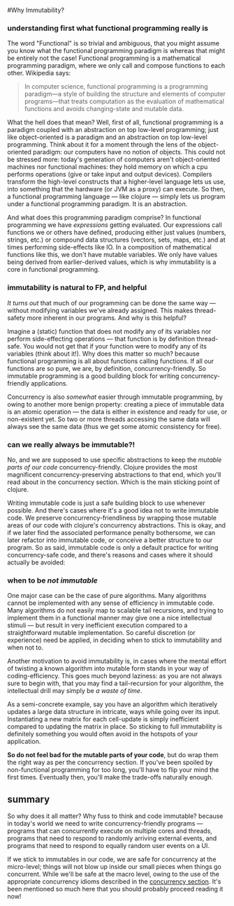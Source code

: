 #Why Immutability?

### understanding first what functional programming really is

The word "Functional" is so trivial and ambiguous, that you might assume you know what the functional programming paradigm is whereas that might be entirely not the case! Functional programming is a mathematical programming paradigm, where we only call and compose functions to each other. Wikipedia says:

> In computer science, functional programming is a programming paradigm—a style of building the structure and elements of computer programs—that treats computation as the evaluation of mathematical functions and avoids changing-state and mutable data.

What the hell does that mean? Well, first of all, functional programming is a paradigm coupled with an abstraction on top low-level programming; just like object-oriented is a paradigm and an abstraction on top low-level programming. Think about it for a moment through the lens of the object-oriented paradigm: our computers have no notion of objects. This could not be stressed more: today's generation of computers aren't object-oriented machines nor functional machines: they hold memory on which a cpu performs operations (give or take input and output devices). Compilers transform the high-level constructs that a higher-level language lets us use, into something that the hardware (or JVM as a proxy) can execute. So then, a functional programming language ― like clojure ― simply lets us program under a functional programming paradigm. It is an abstraction.

And what does this programming paradigm comprise? In functional programming we have _expressions_ getting evaluated. Our expressions call functions we or others have defined, producing either just values (numbers, strings, etc.) or compound data structures (vectors, sets, maps, etc.) and at times performing side-effects like IO. In a composition of mathematical functions like this, we don't have mutable variables. We only have values being derived from earlier-derived values, which is why immutability is a core in functional programming.

### immutability is natural to FP, and helpful

_It turns out_ that much of our programming can be done the same way ― without modifying variables we've already assigned. This makes thread-safety more inherent in our programs. And why is this helpful?

Imagine a (static) function that does not modify any of its variables nor perform side-effecting operations ― that function is by definition thread-safe. You would not get that if your function were to modify any of its variables (think about it!). Why does this matter so much? because functional programming is all about functions calling functions. If all our functions are so pure, we are, by definition, concurrency-friendly. So immutable programming is a good building block for writing concurrency-friendly applications.

Concurrency is also _somewhat_ easier through immutable programming, by owing to another more benign property: creating a piece of immutable data is an atomic operation ― the data is either in existence and ready for use, or non-existent yet. So two or more threads accessing the same data will always see the same data (thus we get some atomic consistency for free).

### can we really always be immutable?!
No, and we are supposed to use specific abstractions to keep the _mutable parts of our code_ concurrency-friendly. Clojure provides the most magnificent concurrency-preserving abstractions to that end, which you'll read about in the concurrency section. Which is the main sticking point of clojure.

Writing immutable code is just a safe building block to use whenever possible. And there's cases where it's a good idea not to write immutable code. We preserve concurrency-friendliness by wrapping those mutable areas of our code with clojure's concurrency abstractions. This is okay, and if we later find the associated performance penalty bothersome, we can later refactor into immutable code, or conceive a better structure to our program. So as said, immutable code is only a default practice for writing concurrency-safe code, and there's reasons and cases where it should actually be avoided:

### when to be _not immutable_
One major case can be the case of pure algorithms. Many algorithms cannot be implemented with any sense of efficiency in immutable code. Many algorithms do not easily map to scalable tail recursions, and trying to implement them in a functional manner may give one a nice intellectual stimuli ― but result in very inefficient execution compared to a straightforward mutable implementation. So careful discretion (or experience) need be applied, in deciding when to stick to immutability and when not to.

Another motivation to avoid immutability is, in cases where the mental effort of twisting a known algorithm into mutable form stands in your way of coding-efficiency. This goes much beyond laziness: as you are not always sure to begin with, that you may find a tail-recursion for your algorithm, the intellectual drill may simply be _a waste of time_.

As a semi-concrete example, say you have an algorithm which iteratively updates a large data structure in intricate, ways while going over its input. Instantiating a new matrix for each cell-update is simply inefficient compared to updating the matrix in place. So sticking to full immutability is definitely something you would often avoid in the hotspots of your application.

__So do not feel bad for the mutable parts of your code__, but do wrap them the right way as per the concurrency section.
If you've been spoiled by non-functional programming for too long, you'll have to flip your mind the first times. Eventually then, you'll make the trade-offs naturally enough.

## summary

So why does it all matter? Why fuss to think and code immutable? because in today's world we need to write concurrency-friendly programs ― programs that can concurrently execute on multiple cores and threads, programs that need to respond to randomly arriving external events, and programs that need to respond to equally random user events on a UI.

If we stick to immutables in our code, we are safe for concurrency at the micro-level; things will not blow up inside our small pieces when things go concurrent. While we'll be safe at the macro level, owing to the use of the appropriate concurrency idioms described in the [concurrency section](concurrency.md). It's been mentioned so much here that you should probably proceed reading it now!
